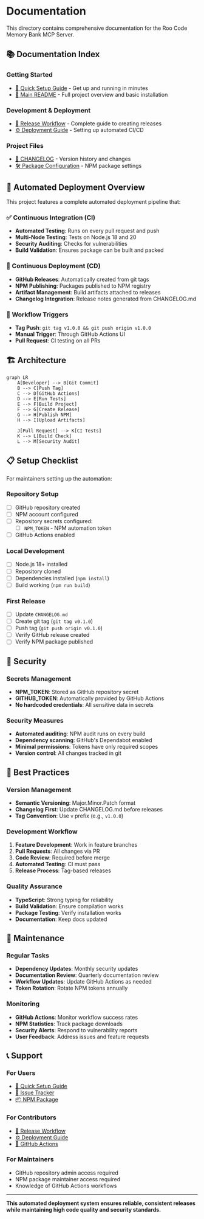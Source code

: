 # Documentation

This directory contains comprehensive documentation for the Roo Code Memory Bank MCP Server.

## 📚 Documentation Index

### Getting Started
- [🚀 Quick Setup Guide](./quick-setup.md) - Get up and running in minutes
- [📖 Main README](../README.md) - Full project overview and basic installation

### Development & Deployment
- [🚀 Release Workflow](./release-workflow.md) - Complete guide to creating releases
- [⚙️ Deployment Guide](./deployment-guide.md) - Setting up automated CI/CD

### Project Files
- [📝 CHANGELOG](../CHANGELOG.md) - Version history and changes
- [🛠️ Package Configuration](../package.json) - NPM package settings

## 🔄 Automated Deployment Overview

This project features a complete automated deployment pipeline that:

### ✅ Continuous Integration (CI)
- **Automated Testing**: Runs on every pull request and push
- **Multi-Node Testing**: Tests on Node.js 18 and 20
- **Security Auditing**: Checks for vulnerabilities
- **Build Validation**: Ensures package can be built and packed

### 🚀 Continuous Deployment (CD)
- **GitHub Releases**: Automatically created from git tags
- **NPM Publishing**: Packages published to NPM registry
- **Artifact Management**: Build artifacts attached to releases
- **Changelog Integration**: Release notes generated from CHANGELOG.md

### 🔧 Workflow Triggers
- **Tag Push**: `git tag v1.0.0 && git push origin v1.0.0`
- **Manual Trigger**: Through GitHub Actions UI
- **Pull Request**: CI testing on all PRs

## 🏗️ Architecture

```mermaid
graph LR
    A[Developer] --> B[Git Commit]
    B --> C[Push Tag]
    C --> D[GitHub Actions]
    D --> E[Run Tests]
    E --> F[Build Project]
    F --> G[Create Release]
    G --> H[Publish NPM]
    H --> I[Upload Artifacts]
    
    J[Pull Request] --> K[CI Tests]
    K --> L[Build Check]
    L --> M[Security Audit]
```

## 📋 Setup Checklist

For maintainers setting up the automation:

### Repository Setup
- [ ] GitHub repository created
- [ ] NPM account configured
- [ ] Repository secrets configured:
  - [ ] `NPM_TOKEN` - NPM automation token
- [ ] GitHub Actions enabled

### Local Development
- [ ] Node.js 18+ installed
- [ ] Repository cloned
- [ ] Dependencies installed (`npm install`)
- [ ] Build working (`npm run build`)

### First Release
- [ ] Update `CHANGELOG.md`
- [ ] Create git tag (`git tag v0.1.0`)
- [ ] Push tag (`git push origin v0.1.0`)
- [ ] Verify GitHub release created
- [ ] Verify NPM package published

## 🔐 Security

### Secrets Management
- **NPM_TOKEN**: Stored as GitHub repository secret
- **GITHUB_TOKEN**: Automatically provided by GitHub Actions
- **No hardcoded credentials**: All sensitive data in secrets

### Security Measures
- **Automated auditing**: NPM audit runs on every build
- **Dependency scanning**: GitHub's Dependabot enabled
- **Minimal permissions**: Tokens have only required scopes
- **Version control**: All changes tracked in git

## 🎯 Best Practices

### Version Management
- **Semantic Versioning**: Major.Minor.Patch format
- **Changelog First**: Update CHANGELOG.md before releases
- **Tag Convention**: Use `v` prefix (e.g., `v1.0.0`)

### Development Workflow
1. **Feature Development**: Work in feature branches
2. **Pull Requests**: All changes via PR
3. **Code Review**: Required before merge
4. **Automated Testing**: CI must pass
5. **Release Process**: Tag-based releases

### Quality Assurance
- **TypeScript**: Strong typing for reliability
- **Build Validation**: Ensure compilation works
- **Package Testing**: Verify installation works
- **Documentation**: Keep docs updated

## 🔄 Maintenance

### Regular Tasks
- **Dependency Updates**: Monthly security updates
- **Documentation Review**: Quarterly documentation review
- **Workflow Updates**: Update GitHub Actions as needed
- **Token Rotation**: Rotate NPM tokens annually

### Monitoring
- **GitHub Actions**: Monitor workflow success rates
- **NPM Statistics**: Track package downloads
- **Security Alerts**: Respond to vulnerability reports
- **User Feedback**: Address issues and feature requests

## 📞 Support

### For Users
- [🚀 Quick Setup Guide](./quick-setup.md)
- [🐛 Issue Tracker](https://github.com/IncomeStreamSurfer/roo-memorybank-mcp-server/issues)
- [📦 NPM Package](https://www.npmjs.com/package/roo-mcp-server)

### For Contributors
- [🚀 Release Workflow](./release-workflow.md)
- [⚙️ Deployment Guide](./deployment-guide.md)
- [🔧 GitHub Actions](../.github/workflows/)

### For Maintainers
- GitHub repository admin access required
- NPM package maintainer access required
- Knowledge of GitHub Actions workflows

---

**This automated deployment system ensures reliable, consistent releases while maintaining high code quality and security standards.**